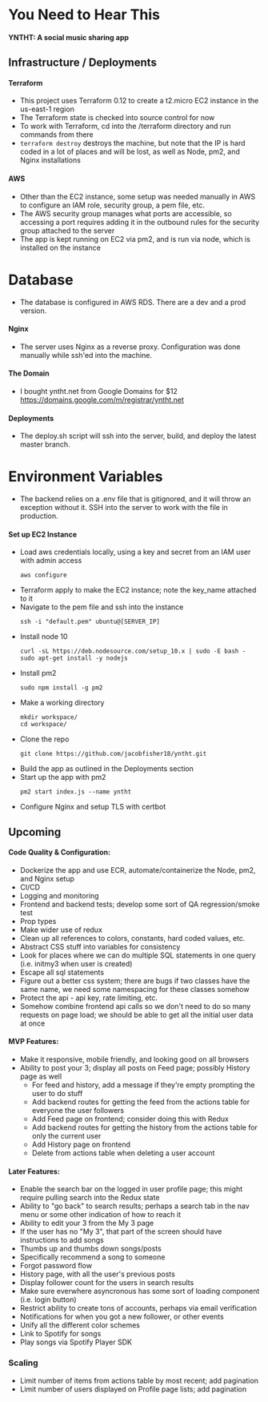 # You Need to Hear This
#### YNTHT: A social music sharing app

## Infrastructure / Deployments

#### Terraform
- This project uses Terraform 0.12 to create a t2.micro EC2 instance in the us-east-1 region
- The Terraform state is checked into source control for now
- To work with Terraform, cd into the /terraform directory and run commands from there
- `terraform destroy` destroys the machine, but note that the IP is hard coded in a lot of places and will be lost, as well as Node, pm2, and Nginx installations

#### AWS
- Other than the EC2 instance, some setup was needed manually in AWS to configure an IAM role, security group, a pem file, etc.
- The AWS security group manages what ports are accessible, so accessing a port requires adding it in the outbound rules for the security group attached to the server
- The app is kept running on EC2 via pm2, and is run via node, which is installed on the instance

# Database
- The database is configured in AWS RDS. There are a dev and a prod version.

#### Nginx
- The server uses Nginx as a reverse proxy. Configuration was done manually while ssh'ed into the machine.

#### The Domain
- I bought yntht.net from Google Domains for $12 https://domains.google.com/m/registrar/yntht.net

#### Deployments
- The deploy.sh script will ssh into the server, build, and deploy the latest master branch.

# Environment Variables
- The backend relies on a .env file that is gitignored, and it will throw an exception without it. SSH into the server to work with the file in production.

#### Set up EC2 Instance
- Load aws credentials locally, using a key and secret from an IAM user with admin access
  ```
  aws configure
  ```
- Terraform apply to make the EC2 instance; note the key_name attached to it
- Navigate to the pem file and ssh into the instance
  ```
  ssh -i "default.pem" ubuntu@[SERVER_IP]
  ```
- Install node 10
  ```
  curl -sL https://deb.nodesource.com/setup_10.x | sudo -E bash -
  sudo apt-get install -y nodejs
  ```
- Install pm2
  ```
  sudo npm install -g pm2
  ```
- Make a working directory
  ```
  mkdir workspace/
  cd workspace/
  ```
- Clone the repo
  ```
  git clone https://github.com/jacobfisher18/yntht.git
  ```
- Build the app as outlined in the Deployments section
- Start up the app with pm2
  ```
  pm2 start index.js --name yntht
  ```
- Configure Nginx and setup TLS with certbot

## Upcoming

#### Code Quality & Configuration:
- Dockerize the app and use ECR, automate/containerize the Node, pm2, and Nginx setup
- CI/CD
- Logging and monitoring
- Frontend and backend tests; develop some sort of QA regression/smoke test
- Prop types
- Make wider use of redux
- Clean up all references to colors, constants, hard coded values, etc.
- Abstract CSS stuff into variables for consistency
- Look for places where we can do multiple SQL statements in one query (i.e. initmy3 when user is created)
- Escape all sql statements
- Figure out a better css system; there are bugs if two classes have the same name, we need some namespacing for these classes somehow
- Protect the api - api key, rate limiting, etc.
- Somehow combine frontend api calls so we don't need to do so many requests on page load; we should be able to get all the initial user data at once

#### MVP Features:
- Make it responsive, mobile friendly, and looking good on all browsers
- Ability to post your 3; display all posts on Feed page; possibly History page as well
  - For feed and history, add a message if they're empty prompting the user to do stuff
  - Add backend routes for getting the feed from the actions table for everyone the user followers
  - Add Feed page on frontend; consider doing this with Redux
  - Add backend routes for getting the history from the actions table for only the current user
  - Add History page on frontend
  - Delete from actions table when deleting a user account

#### Later Features:
- Enable the search bar on the logged in user profile page; this might require pulling search into the Redux state
- Ability to "go back" to search results; perhaps a search tab in the nav menu or some other indication of how to reach it
- Ability to edit your 3 from the My 3 page
- If the user has no "My 3", that part of the screen should have instructions to add songs
- Thumbs up and thumbs down songs/posts
- Specifically recommend a song to someone
- Forgot password flow
- History page, with all the user's previous posts
- Display follower count for the users in search results
- Make sure everwhere asyncronous has some sort of loading component (i.e. login button)
- Restrict ability to create tons of accounts, perhaps via email verification
- Notifications for when you got a new follower, or other events
- Unify all the different color schemes
- Link to Spotify for songs
- Play songs via Spotify Player SDK

### Scaling
- Limit number of items from actions table by most recent; add pagination
- Limit number of users displayed on Profile page lists; add pagination
